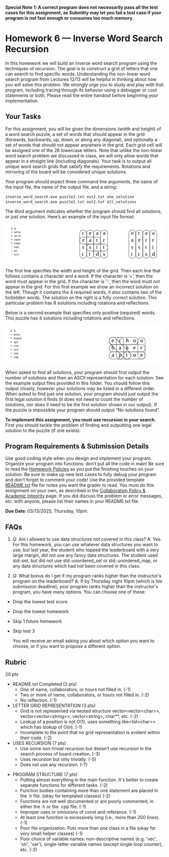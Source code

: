 **Special Note 1: A correct program does not necessarily pass all the test cases for this assignment, as Submitty may let you fail a test case if your program is not fast enough or consumes too much memory.**

# Homework 6 — Inverse Word Search Recursion

In this homework we will build an inverse word search program using the techniques of recursion. 
The goal is to construct a grid of letters that one can search to find specific words. Understanding the non-linear word
search program from Lectures 12/13 will be helpful in thinking about how you will solve this problem.
We strongly urge you to study and play with that program, including tracing through its behavior using a
debugger or cout statements or both. Please read the entire handout before beginning your implementation.

## Your Tasks

For this assignment, you will be given the dimensions (width and height) of a word search puzzle, a set of
words that should appear in the grid (forwards, backwards, up, down, or along any diagonal), and optionally
a set of words that should not appear anywhere in the grid. Each grid cell will be assigned one of the 26
lowercase letters. Note that unlike the non-linear word search problem we discussed in class, we will only
allow words that appear in a straight line (including diagonals). Your task is to output all unique word
search grids that satisfy the requirements. Rotations and mirroring of the board will be considered unique
solutions.

Your program should expect three command line arguments, the name of the input file, the name of the
output file, and a string:

```console
inverse_word_search.exe puzzle2.txt out2.txt one_solution
inverse_word_search.exe puzzle2.txt out2.txt all_solutions
```

The third argument indicates whether the program should find all solutions, or just one solution. Here’s an
example of the input file format:

![alt text](example1.png "example1")

The first line specifies the width and height of the grid. Then each line that follows contains a character
and a word. If the character is ’+’, then the word must appear in the grid. If the character is ’-’, then the
word must not appear in the grid. For this first example we show an incorrect solution on the left. Though
it contains the 4 required words, it also contains two of the forbidden words. The solution on the right is a
fully correct solution. This particular problem has 8 solutions including rotations and reflections.

Below is a second example that specifies only positive (required) words. This puzzle has 4 solutions including
rotations and reflections.

![alt text](example2.png "example2")

When asked to find all solutions, your program should first output the number of solutions and then an
ASCII representation for each solution. See the example output files provided in this folder. You should follow
this output closely, however your solutions may be listed in a different order. When asked to find just one
solution, your program should just output the first legal solution it finds (it does not need to count the
number of solutions, nor does it need to be the first solution shown in our output). If the puzzle is impossible
your program should output “No solutions found”.

**To implement this assignment, you must use recursion in your search.** First you should tackle the problem of finding and outputting one legal solution to the puzzle (if one exists).

<!-- ## Algorithm Analysis

For larger, more complex examples, this is a really hard problem. Your program should be able to handle the small puzzles we have created in a reasonable amount of time. You should make up your own test cases as well to understand this complexity. Include these test cases with your submission (they will be graded).
Summarize the results of your testing, which test cases completed successfully and the approximate “wall clock time” for completion of each test. The UNIX/WSL time command can be prepended to your command line to estimate the running time:

```console
time inverse_word_search.exe puzzle1.txt out1.txt one_solution
```

Once you have finished your implementation and testing, analyze the performance of your algorithm using order notation. What important variables control the complexity of a particular problem? The width & height of the grid (w and h), the number of required words (r), the number of forbidden words (f), the number of letters in each word (l), the number of solutions (s)? In your plain text README.txt file, write a concise paragraph (< 200 words) justifying your answer. Also include a simple table summarizing the running time and number of solutions found by your program on each of the provided examples. Note: It’s ok if your program can’t solve the biggest puzzles in a reasonable amount of time.-->

## Program Requirements & Submission Details

Use good coding style when you design and implement your program. Organize your program into functions:
don’t put all the code in main! Be sure to read the [Homework Policies](https://www.cs.rpi.edu/academics/courses/spring25/csci1200/homework_policies.php) as you put the finishing touches on your solution. Be sure to make up new test cases to fully debug your program and don’t forget
to comment your code! Use the provided template [README.txt](./README.txt) file for notes you want the grader to read.
You must do this assignment on your own, as described in the [Collaboration Policy & Academic Integrity](https://www.cs.rpi.edu/academics/courses/spring25/csci1200/academic_integrity.php) page. If you did discuss the problem or error messages, etc. with anyone, please list their names in your README.txt file.

**Due Date**: 03/13/2025, Thursday, 10pm.

## FAQs

1. Q: Am I allowed to use data structures not covered in this class?
   A: Yes. For this homework, you can use whatever data structures you want to use; but last year, the student who topped the leaderboard with a very large margin, did not use any fancy data structures. The student used std::set, but did not use std::unordered_set or std::unordered_map, or any data structures which had not been covered in this class.

2. Q: What bonus do I get if my program ranks higher than the instructor's program on the leaderboard?
   A: If by Thursday night 10pm (which is hte submission deadline), your program ranks higher than the instructor's program, you have many options. You can choose one of these:
- Drop the lowest test score
- Drop the lowest homework
- Skip 1 future homework
- Skip test 3

   You will receive an email asking you about which option you want to choose, or if you want to propose a different option.

## Rubric

20 pts
 - README.txt Completed (3 pts)
   - One of name, collaborators, or hours not filled in. (-1)
   - Two or more of name, collaborators, or hours not filled in. (-2)
   - No reflection. (-1)
 - LETTER GRID REPRESENTATION (3 pts)
   - Grid is not represented via nested structure vector&lt;vector&lt;char&gt;&gt;, vector&lt;vector&lt;string&gt;&gt;, vector&lt;string&gt;, char\*\*, etc. (-2)
   - Lookup of a position is not O(1), uses something like&lt;list&lt;char&gt;&gt; which has lookup of O(n). (-1)
   - Incomplete to the point that no grid representation is evident within their code. (-2)
 - USES RECURSION (7 pts)
   - Use some non-trivial recursion but doesn’t use recursion in the search process of board creation. (-3)
   - Uses recursion but only trivially. (-5)
   - Does not use any recursion. (-7)
<!-- - ALGORITHM ANALYSIS (In terms of the grid dimensions, the # of words, # of letters per word, the number of solutions etc.  Looking for both an answer in order notation and a well-written justification in the plaintext README.txt file.) (5 pts)
   - No order notation provided (-5)
   - Order notation not written in terms of the provided variables w,h,r,f,l,s. Introduces new vars or provides it just in terms of n. (-2)
   - Incorrect order notation. (-2)
   - Order notation not simplified. (-1)
   - No justification provided. (-4)
   - Insufficient justification (tables alone are not enough). (-1)
   - Did not finish but provides a reasonable analysis with respect to a theoretical implementation and properly justifies it. (-2)
   - Did not finish but provides a runtime and some small analysis for a theoretical solution. (-4)
   - Correct order notation for a largely incomplete implementation. (-4)
 - TESTING SUMMARY & NEW TEST CASES (Included with submission and discussed in README.txt) (3 pts)
   - Does not provide an adequate description of what the new testcases were in the README. (-2)
   - Did not provide running times of the new test cases. (-1)
   - Provides new test case description but implementation/test was missing from the submission. (-1)
   - Did not provide new test cases or implementation too incomplete for new test cases. (-3)-->
 - PROGRAM STRUCTURE (7 pts)
   - Putting almost everything in the main function. It's better to create separate functions for different tasks. (-2)
   - Function bodies containing more than one statement are placed in the .h file. (okay for templated classes) (-2)
   - Functions are not well documented or are poorly commented, in either the .h or the .cpp file. (-1)
   - Improper uses or omissions of const and reference. (-1)
   - At least one function is excessively long (i.e., more than 200 lines). (-1)
   - Poor file organization: Puts more than one class in a file (okay for very small helper classes) (-1)
   - Poor choice of variable names: non-descriptive names (e.g. 'vec', 'str', 'var'), single-letter variable names (except single loop counter), etc. (-2)
